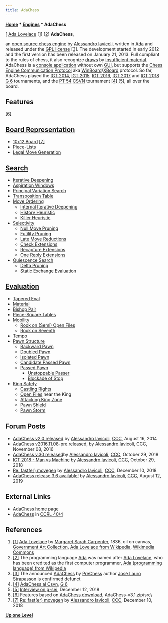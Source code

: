 ```yaml
---
title: AdaChess
---
```

**[Home](Home "Home") * [Engines](Engines "Engines") * AdaChess**

\[ [Ada Lovelace](Mathematician#Lovelace "Mathematician") <a id="cite-note-1" href="#cite-ref-1">[1]</a> <a id="cite-note-2" href="#cite-ref-2">[2]</a>
**AdaChess**,

an [open source chess engine](Category:Open_Source "Category:Open Source") by [Alessandro Iavicoli](Alessandro_Iavicoli "Alessandro Iavicoli"), written in [Ada](index.php?title=Ada&action=edit&redlink=1 "Ada (page does not exist)") and released under the [GPL license](Free_Software_Foundation#GPL "Free Software Foundation") <a id="cite-note-3" href="#cite-ref-3">[3]</a>.
The development started in early 2012 and the first version has been released on January 21, 2013. Full compliant to the rules of chess, it also recognize [draws](Draw "Draw") by [insufficient material](Material#InsufficientMaterial "Material").
AdaChess is a [console application](https://en.wikipedia.org/wiki/Console_application) without own [GUI](GUI "GUI"), but supports the [Chess Engine Communication Protocol](Chess_Engine_Communication_Protocol "Chess Engine Communication Protocol") aka [WinBoard](WinBoard "WinBoard")/[XBoard](XBoard "XBoard") protocol.
So far, AdaChess played the [IGT 2014](IGT_2014 "IGT 2014"), [IGT 2015](IGT_2015 "IGT 2015"), [IGT 2016](IGT_2016 "IGT 2016"), [IGT 2017](IGT_2017 "IGT 2017") and [IGT 2018](IGT_2018 "IGT 2018") [G 6](G_6 "G 6") tournaments, and the [PT 54](PT_54 "PT 54") [CSVN](CSVN "CSVN") tournament <a id="cite-note-4" href="#cite-ref-4">[4]</a> <a id="cite-note-5" href="#cite-ref-5">[5]</a>, all over the board.

## Features

<a id="cite-note-6" href="#cite-ref-6">[6]</a>

## [Board Representation](Board_Representation "Board Representation")

- [10x12 Board](10x12_Board "10x12 Board") <a id="cite-note-7" href="#cite-ref-7">[7]</a>
- [Piece-Lists](Piece-Lists "Piece-Lists")
- [Legal Move Generation](Move_Generation#Legal "Move Generation")

## [Search](Search "Search")

- [Iterative Deepening](Iterative_Deepening "Iterative Deepening")
- [Aspiration Windows](Aspiration_Windows "Aspiration Windows")
- [Principal Variation Search](Principal_Variation_Search "Principal Variation Search")
- [Transposition Table](Transposition_Table "Transposition Table")
- [Move Ordering](Move_Ordering "Move Ordering")
  - [Internal Iterative Deepening](Internal_Iterative_Deepening "Internal Iterative Deepening")
  - [History Heuristic](History_Heuristic "History Heuristic")
  - [Killer Heuristic](Killer_Heuristic "Killer Heuristic")
- [Selectivity](Selectivity "Selectivity")
  - [Null Move Pruning](Null_Move_Pruning "Null Move Pruning")
  - [Futility Pruning](Futility_Pruning "Futility Pruning")
  - [Late Move Reductions](Late_Move_Reductions "Late Move Reductions")
  - [Check Extensions](Check_Extensions "Check Extensions")
  - [Recapture Extensions](Recapture_Extensions "Recapture Extensions")
  - [One Reply Extensions](One_Reply_Extensions "One Reply Extensions")
- [Quiescence Search](Quiescence_Search "Quiescence Search")
  - [Delta Pruning](Delta_Pruning "Delta Pruning")
  - [Static Exchange Evaluation](Static_Exchange_Evaluation "Static Exchange Evaluation")

## [Evaluation](Evaluation "Evaluation")

- [Tapered Eval](Tapered_Eval "Tapered Eval")
- [Material](Material "Material")
- [Bishop Pair](Bishop_Pair "Bishop Pair")
- [Piece-Square Tables](Piece-Square_Tables "Piece-Square Tables")
- [Mobility](Mobility "Mobility")
  - [Rook on (Semi) Open Files](Rook_on_Open_File "Rook on Open File")
  - [Rook on Seventh](Rook_on_Seventh "Rook on Seventh")
- [Tempo](Tempo "Tempo")
- [Pawn Structure](Pawn_Structure "Pawn Structure")
  - [Backward Pawn](Backward_Pawn "Backward Pawn")
  - [Doubled Pawn](Doubled_Pawn "Doubled Pawn")
  - [Isolated Pawn](Isolated_Pawn "Isolated Pawn")
  - [Candidate Passed Pawn](Candidate_Passed_Pawn "Candidate Passed Pawn")
  - [Passed Pawn](Passed_Pawn "Passed Pawn")
    - [Unstoppable Passer](Unstoppable_Passer "Unstoppable Passer")
    - [Blockade of Stop](Blockade_of_Stop "Blockade of Stop")
- [King Safety](King_Safety "King Safety")
  - [Castling Rights](Castling_Rights "Castling Rights")
  - [Open Files](Open_File "Open File") near the King
  - [Attacking King Zone](King_Safety#Attacking "King Safety")
  - [Pawn Shield](King_Safety#PawnShield "King Safety")
  - [Pawn Storm](King_Safety#PawnStorm "King Safety")

## Forum Posts

- [AdaChess v2.0 released](http://www.talkchess.com/forum/viewtopic.php?t=53309) by [Alessandro Iavicoli](Alessandro_Iavicoli "Alessandro Iavicoli"), [CCC](CCC "CCC"), August 16, 2014
- [AdaChess v2016.11.08-pre released](http://talkchess.com/forum/viewtopic.php?t=62023), by [Alessandro Iavicoli](Alessandro_Iavicoli "Alessandro Iavicoli"), [CCC](CCC "CCC"), November 08, 2016
- [AdaChess v.30 released](http://www.talkchess.com/forum3/viewtopic.php?f=2&t=68763)by [Alessandro Iavicoli](Alessandro_Iavicoli "Alessandro Iavicoli"), [CCC](CCC "CCC"), October 29, 2018
- [IGT 2018 - Man vs Machine](http://www.talkchess.com/forum3/viewtopic.php?f=6&t=68764) by [Alessandro Iavicoli](Alessandro_Iavicoli "Alessandro Iavicoli"), [CCC](CCC "CCC"), October 29, 2018
- [Re: fast(er) movegen](http://www.talkchess.com/forum3/viewtopic.php?f=7&t=69216&start=6) by [Alessandro Iavicoli](Alessandro_Iavicoli "Alessandro Iavicoli"), [CCC](CCC "CCC"), December 10, 2018
- [AdaChess release 3.6 available!](http://www.talkchess.com/forum3/viewtopic.php?f=2&t=71533) by [Alessandro Iavicoli](Alessandro_Iavicoli "Alessandro Iavicoli"), [CCC](CCC "CCC"), August 12, 2019

## External Links

- [AdaChess home page](http://www.adachess.com)
- [AdaChess](http://www.computerchess.org.uk/ccrl/404/cgi/compare_engines.cgi?family=AdaChess&print=Rating+list&print=Results+table&print=LOS+table&print=Ponder+hit+table&print=Eval+difference+table&print=Comopp+gamenum+table&print=Overlap+table&print=Score+with+common+opponents) in [CCRL 40/4](CCRL "CCRL")

## References

1. <a id="cite-ref-1" href="#cite-note-1">[1]</a> [Ada Lovelace](Mathematician#Lovelace "Mathematician") by [Margaret Sarah Carpenter](index.php?title=Category:Margaret_Sarah_Carpenter&action=edit&redlink=1 "Category:Margaret Sarah Carpenter (page does not exist)"), 1836, oil on canvas, [Government Art Collection](https://en.wikipedia.org/wiki/Government_Art_Collection), [Ada Lovelace from Wikipedia](https://en.wikipedia.org/wiki/Ada_Lovelace), [Wikimedia Commons](https://en.wikipedia.org/wiki/Wikimedia_Commons)
1. <a id="cite-ref-2" href="#cite-note-2">[2]</a> The programming language [Ada](index.php?title=Ada&action=edit&redlink=1 "Ada (page does not exist)") was named after [Ada Lovelace](Mathematician#Lovelace "Mathematician"), who has been credited as the first computer programmer, [Ada (programming language) from Wikipedia](<https://en.wikipedia.org/wiki/Ada_(programming_language)>)
1. <a id="cite-ref-3" href="#cite-note-3">[3]</a> The announced [AdaChess](http://joselauro.tripod.com/prechess-en.html) by [PreChess](index.php?title=PreChess&action=edit&redlink=1 "PreChess (page does not exist)") author [José Lauro Strapasson](index.php?title=Jos%C3%A9_Lauro_Strapasson&action=edit&redlink=1 "José Lauro Strapasson (page does not exist)") is confirmed defunct
1. <a id="cite-ref-4" href="#cite-note-4">[4]</a> [AdaChess al Csvn](http://www.g-sei.org/adachess-al-csvn/), [G 6](G_6 "G 6")
1. <a id="cite-ref-5" href="#cite-note-5">[5]</a> [Interview on g-sei](http://www.adachess.com/other/interview-on-g-sei.html), December 12, 2018
1. <a id="cite-ref-6" href="#cite-note-6">[6]</a> Features based on [AdaChess download](http://www.adachess.com/download), AdaChess-v3.1.zip\\src\\
1. <a id="cite-ref-7" href="#cite-note-7">[7]</a> [Re: fast(er) movegen](http://www.talkchess.com/forum3/viewtopic.php?f=7&t=69216&start=6) by [Alessandro Iavicoli](Alessandro_Iavicoli "Alessandro Iavicoli"), [CCC](CCC "CCC"), December 10, 2018

**[Up one Level](Engines "Engines")**

